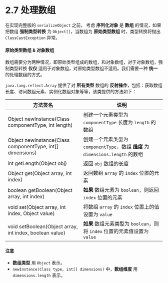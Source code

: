# 2.7 处理数组

在实现完整版的 `serializeObject` 之前， 考虑 **序列化对象** 是 **数组** 的情况，如果把数组 **强制类型转换** 为 `Object[]`，当数组为 **原始类型数组** 时，类型转换将抛出 `ClassCastException` 异常。

#### 原始类型数组 & 对象数组

数组需要分为两种情况，即原始类型组成的数组，和对象数组，对于对象数组，强制类型转换 **仅仅** 适用于对象数组，对原始类型数组不适用。我们需要一种 **统一** 的处理数组的方式。

`java.lang.reflect.Array` 提供了对 **所有类型** 数组的 **反射操作**，包括：获取数组长度、访问数组元素、实例化数组对象等等，该类提供的方法如下：

| 方法签名 | 说明 |
| --- | --- |
| Object newInstance(Class componentType, int length) | 创建一个元素类型为 `componentType` 长度为 `length` 的数组 |
| Object newInstance(Class componentType, int[] dimensions) | 创建一个元素类型为 `componentType`，数组 **维度** 为 `dimensions.length` 的数组 |
| int getLength(Object obj) | 返回 `obj` 数组的长度 |
| Object get(Object array, int index) | 返回数组 `array` 的 `index` 位置的元素 |
| boolean getBoolean(Object array, int index) | **如果** 数组元素为 `boolean`，则返回 `index` 位置的元素 |
| void set(Object array, int index, Object value) | 将数组 `array` 的 `index` 位置上的值设置为 `value` |
| void setBoolean(Object array, int index, boolean value) | **如果** 数组元素类型为 `boolean`，则将 `index` 位置的元素值设置为 `value` |

#### 注意

* **数组类型** 用 `Object` 表示。
* `newInstance(Class type, int[] dimensions)` 中，**数组维度** 用 `dimensions.length` 表示。
